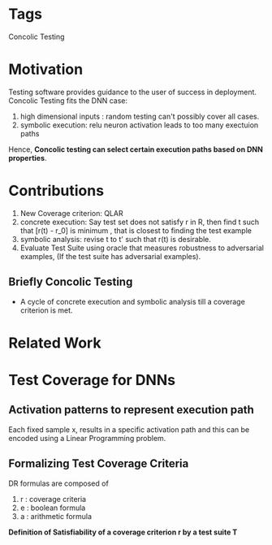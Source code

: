 # Tags
Concolic Testing

# Motivation
Testing software provides guidance to the user of success in deployment. 
Concolic Testing fits the DNN case:
1. high dimensional inputs : random testing can't possibly cover all cases. 
2. symbolic execution: relu neuron activation leads to too many exectuion paths

Hence, **Concolic testing can select certain execution paths based on DNN properties**. 




# Contributions
1. New Coverage criterion: QLAR
2. concrete execution: Say test set does not satisfy r in R, then find t such that [r(t) - r_0] is minimum , that is closest to finding the test example
3. symbolic analysis: revise t to t' such that r(t) is desirable. 
4. Evaluate Test Suite using oracle that measures robustness to adversarial examples, (If the test suite has adversarial examples).

## Briefly Concolic Testing
- A cycle of concrete execution and symbolic analysis till a coverage criterion is met. 



# Related Work

# Test Coverage for DNNs
## Activation patterns to represent execution path 
Each fixed sample x, results in a specific activation path and this can be encoded using a Linear Programming problem. 
## Formalizing Test Coverage Criteria
DR formulas are composed of 
1. r : coverage criteria
2. e : boolean formula
3. a : arithmetic formula 

__Definition of Satisfiability of a coverage criterion r by a test suite T__

